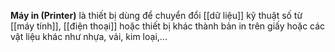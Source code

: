 **Máy in (Printer)** là thiết bị dùng để chuyển đổi [[dữ liệu]] kỹ thuật số từ [[máy tính]], [[điện thoại]] hoặc thiết bị khác thành bản in trên giấy hoặc các vật liệu khác như nhựa, vải, kim loại,...